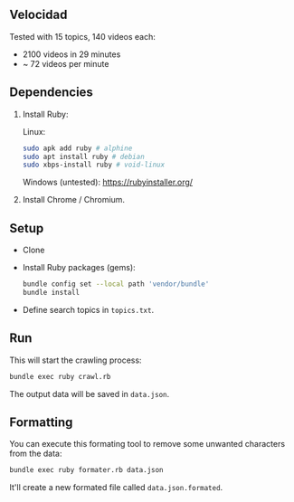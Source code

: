 ## Velocidad

Tested with 15 topics, 140 videos each:

- 2100 videos in 29 minutes
- ~ 72 videos per minute

## Dependencies

1. Install Ruby:

	Linux:

	```bash
	sudo apk add ruby # alphine
	sudo apt install ruby # debian
	sudo xbps-install ruby # void-linux
	```

	Windows (untested): https://rubyinstaller.org/

2. Install Chrome / Chromium.



## Setup

- Clone 
- Install Ruby packages (gems):

	```bash
	bundle config set --local path 'vendor/bundle'
	bundle install
	```

- Define search topics in `topics.txt`.

## Run

This will start the crawling process:

```bash
bundle exec ruby crawl.rb
```

The output data will be saved in `data.json`.

## Formatting
You can execute this formating tool to remove some unwanted characters from the data:

```bash
bundle exec ruby formater.rb data.json
```

It'll create a new formated file called `data.json.formated`.

